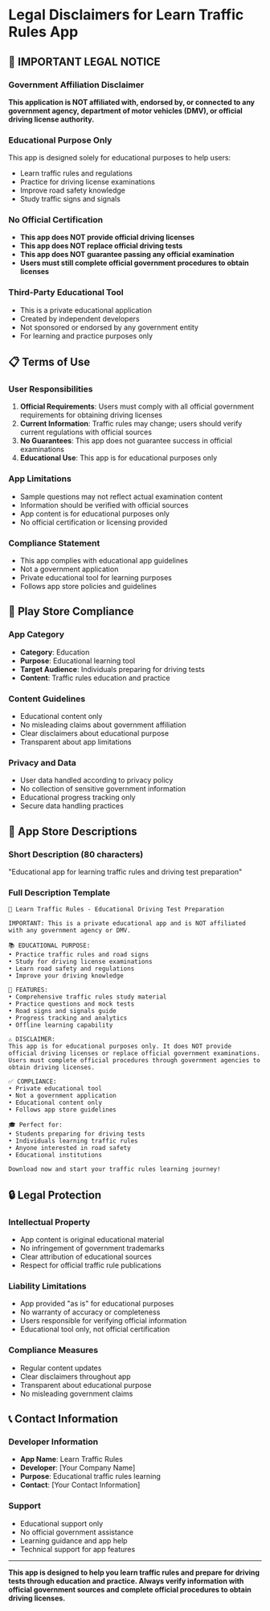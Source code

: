 # Legal Disclaimers for Learn Traffic Rules App

## 🚨 IMPORTANT LEGAL NOTICE

### Government Affiliation Disclaimer
**This application is NOT affiliated with, endorsed by, or connected to any government agency, department of motor vehicles (DMV), or official driving license authority.**

### Educational Purpose Only
This app is designed solely for educational purposes to help users:
- Learn traffic rules and regulations
- Practice for driving license examinations
- Improve road safety knowledge
- Study traffic signs and signals

### No Official Certification
- **This app does NOT provide official driving licenses**
- **This app does NOT replace official driving tests**
- **This app does NOT guarantee passing any official examination**
- **Users must still complete official government procedures to obtain licenses**

### Third-Party Educational Tool
- This is a private educational application
- Created by independent developers
- Not sponsored or endorsed by any government entity
- For learning and practice purposes only

## 📋 Terms of Use

### User Responsibilities
1. **Official Requirements**: Users must comply with all official government requirements for obtaining driving licenses
2. **Current Information**: Traffic rules may change; users should verify current regulations with official sources
3. **No Guarantees**: This app does not guarantee success in official examinations
4. **Educational Use**: This app is for educational purposes only

### App Limitations
- Sample questions may not reflect actual examination content
- Information should be verified with official sources
- App content is for educational purposes only
- No official certification or licensing provided

### Compliance Statement
- This app complies with educational app guidelines
- Not a government application
- Private educational tool for learning purposes
- Follows app store policies and guidelines

## 🎯 Play Store Compliance

### App Category
- **Category**: Education
- **Purpose**: Educational learning tool
- **Target Audience**: Individuals preparing for driving tests
- **Content**: Traffic rules education and practice

### Content Guidelines
- Educational content only
- No misleading claims about government affiliation
- Clear disclaimers about educational purpose
- Transparent about app limitations

### Privacy and Data
- User data handled according to privacy policy
- No collection of sensitive government information
- Educational progress tracking only
- Secure data handling practices

## 📱 App Store Descriptions

### Short Description (80 characters)
"Educational app for learning traffic rules and driving test preparation"

### Full Description Template
```
🚗 Learn Traffic Rules - Educational Driving Test Preparation

IMPORTANT: This is a private educational app and is NOT affiliated with any government agency or DMV.

📚 EDUCATIONAL PURPOSE:
• Practice traffic rules and road signs
• Study for driving license examinations
• Learn road safety and regulations
• Improve your driving knowledge

🎯 FEATURES:
• Comprehensive traffic rules study material
• Practice questions and mock tests
• Road signs and signals guide
• Progress tracking and analytics
• Offline learning capability

⚠️ DISCLAIMER:
This app is for educational purposes only. It does NOT provide official driving licenses or replace official government examinations. Users must complete official procedures through government agencies to obtain driving licenses.

✅ COMPLIANCE:
• Private educational tool
• Not a government application
• Educational content only
• Follows app store guidelines

🎓 Perfect for:
• Students preparing for driving tests
• Individuals learning traffic rules
• Anyone interested in road safety
• Educational institutions

Download now and start your traffic rules learning journey!
```

## 🔒 Legal Protection

### Intellectual Property
- App content is original educational material
- No infringement of government trademarks
- Clear attribution of educational sources
- Respect for official traffic rule publications

### Liability Limitations
- App provided "as is" for educational purposes
- No warranty of accuracy or completeness
- Users responsible for verifying official information
- Educational tool only, not official certification

### Compliance Measures
- Regular content updates
- Clear disclaimers throughout app
- Transparent about educational purpose
- No misleading government claims

## 📞 Contact Information

### Developer Information
- **App Name**: Learn Traffic Rules
- **Developer**: [Your Company Name]
- **Purpose**: Educational traffic rules learning
- **Contact**: [Your Contact Information]

### Support
- Educational support only
- No official government assistance
- Learning guidance and app help
- Technical support for app features

---

**This app is designed to help you learn traffic rules and prepare for driving tests through education and practice. Always verify information with official government sources and complete official procedures to obtain driving licenses.**
